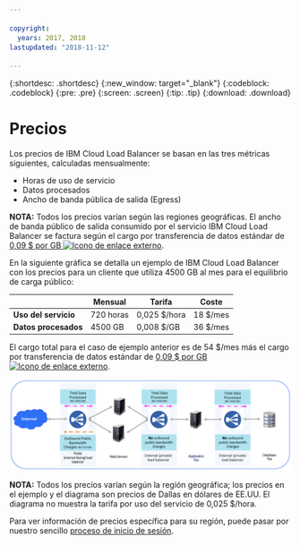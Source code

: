 ```yaml
---

copyright:
  years: 2017, 2018
lastupdated: "2018-11-12"

---
```


{:shortdesc: .shortdesc}
{:new_window: target="_blank"}
{:codeblock: .codeblock}
{:pre: .pre}
{:screen: .screen}
{:tip: .tip}
{:download: .download}


# Precios

Los precios de IBM Cloud Load Balancer se basan en las tres métricas siguientes, calculadas mensualmente:

* Horas de uso de servicio
* Datos procesados
* Ancho de banda pública de salida (Egress)

**NOTA:** Todos los precios varían según las regiones geográficas. El ancho de banda público de salida consumido por el servicio IBM Cloud Load Balancer se factura según el cargo por transferencia de datos estándar de [ 0,09 $ por GB ![Icono de enlace externo](../../icons/launch-glyph.svg "Icono de enlace externo")](https://www.ibm.com/cloud/bandwidth).

En la siguiente gráfica se detalla un ejemplo de IBM Cloud Load Balancer con los precios para un cliente que utiliza 4500 GB al mes para el equilibrio de carga público:

| | Mensual | Tarifa | Coste |
| ------------- | ------------- | ------------- | ------------- |
| **Uso del servicio** | 720 horas | 0,025 $/hora | 18 $/mes |
| **Datos procesados** | 4500 GB | 0,008 $/GB | 36 $/mes |

El cargo total para el caso de ejemplo anterior es de 54 $/mes más el cargo por transferencia de datos estándar de [ 0,09 $ por GB ![Icono de enlace externo](../../icons/launch-glyph.svg "Icono de enlace externo")](https://www.ibm.com/cloud/bandwidth).

![precios](./images/pricing.png)


**NOTA:** Todos los precios varían según la región geográfica; los precios en el ejemplo y el diagrama son precios de Dallas en dólares de EE.UU. El diagrama no muestra la tarifa por uso del servicio de 0,025 $/hora.

Para ver información de precios específica para su región, puede pasar por nuestro sencillo [proceso de inicio de sesión](https://console.bluemix.net/catalog/infrastructure/load-balancer-group).
